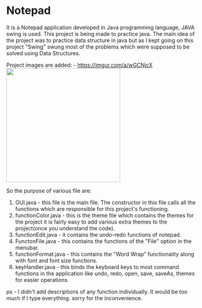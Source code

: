 # Notepad
It is a Notepad application developed in Java programming language, JAVA swing is used.
This project is being made to practice java. The main idea of the project was to practice data structure in java but as I kept going on this project "Swing" swung most of the problems which were supposed to be solved using Data Structures.

Project images are added: - https://imgur.com/a/wGCNjcX
<img src="https://i.imgur.com/sMyX2hc.gif" width="300">

So the purpose of various file are:
1. GUI.java - this file is the main file. The constructor in this file calls all the functions which are responsible for this project's functioning. 
2. functionColor.java - this is the theme file which contains the themes for the project it is fairly easy to add various extra themes to the project(once you understand the code).
3. functionEdit.java - it contains the undo-redo functions of notepad.
4. FunctonFile.java - this contains the functions of the "File" option in the menubar.
5. functionFormat.java - this contains the "Word Wrap" functionality along with font and font size functions.
6. keyHandler.java - this binds the keyboard keys to most command functions in the application like undo, redo, open, save, saveAs, themes for easier operations.

ps - I didn't add descriptions of any function individually. It would be too much if I type everything. sorry for the inconvenience.
